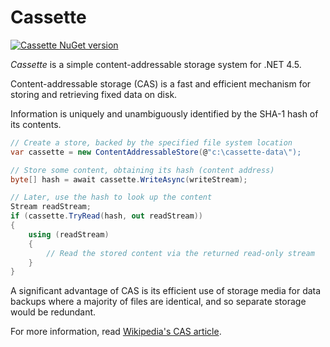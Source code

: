 # Cassette

[![Cassette NuGet version](https://img.shields.io/nuget/v/DrewNoakes.Cassette.svg)](https://www.nuget.org/packages/DrewNoakes.Cassette/)

_Cassette_ is a simple content-addressable storage system for .NET 4.5.

Content-addressable storage (CAS) is a fast and efficient mechanism for storing and retrieving fixed data on disk.

Information is uniquely and unambiguously identified by the SHA-1 hash of its contents.

```csharp
// Create a store, backed by the specified file system location
var cassette = new ContentAddressableStore(@"c:\cassette-data\");

// Store some content, obtaining its hash (content address)
byte[] hash = await cassette.WriteAsync(writeStream);

// Later, use the hash to look up the content
Stream readStream;
if (cassette.TryRead(hash, out readStream))
{
    using (readStream)
    {
        // Read the stored content via the returned read-only stream
    }
}
```

A significant advantage of CAS is its efficient use of storage media for data backups where a majority of files are identical, and so separate storage would be redundant.

For more information, read [Wikipedia's CAS article](http://en.wikipedia.org/wiki/Content-addressable_storage).
